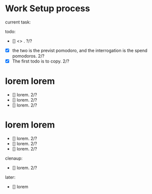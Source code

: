 # Work Setup process
current task: <description>

todo:
- [] <> . ?/?
- [x] the two is the previst pomodoro, and the interrogation is the spend
  pomodoros. 2/?
- [x] The first todo is to copy. 2/?

# lorem lorem
- [] lorem. 2/?
- [] lorem. 2/?
- [] lorem. 2/?

# lorem lorem
- [] lorem. 2/?
- [] lorem. 2/?
- [] lorem. 2/?

clenaup:
- [] lorem. 2/?

later:
- [] lorem
